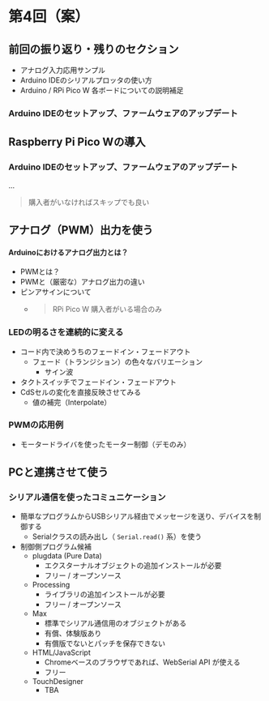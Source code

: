 # 第4回（案） 


## 前回の振り返り・残りのセクション

- アナログ入力応用サンプル
- Arduino IDEのシリアルプロッタの使い方
- Arduino / RPi Pico W 各ボードについての説明補足


### Arduino IDEのセットアップ、ファームウェアのアップデート

## Raspberry Pi Pico Wの導入

### Arduino IDEのセットアップ、ファームウェアのアップデート

...

> 購入者がいなければスキップでも良い

## アナログ（PWM）出力を使う

#### Arduinoにおけるアナログ出力とは？

- PWMとは？
- PWMと（厳密な）アナログ出力の違い
- ピンアサインについて
  - > RPi Pico W 購入者がいる場合のみ

### LEDの明るさを連続的に変える

- コード内で決めうちのフェードイン・フェードアウト
  - フェード（トランジション）の色々なバリエーション
    - サイン波
- タクトスイッチでフェードイン・フェードアウト
- CdSセルの変化を直接反映させてみる
  - 値の補完（Interpolate）

### PWMの応用例
  - モータードライバを使ったモーター制御（デモのみ）

## PCと連携させて使う

### シリアル通信を使ったコミュニケーション

- 簡単なプログラムからUSBシリアル経由でメッセージを送り、デバイスを制御する
  - Serialクラスの読み出し（ ```Serial.read()``` 系）を使う
- 制御側プログラム候補
  - plugdata (Pure Data)
    - エクスターナルオブジェクトの追加インストールが必要
    - フリー / オープンソース
  - Processing
    - ライブラリの追加インストールが必要
    - フリー / オープンソース
  - Max
    - 標準でシリアル通信用のオブジェクトがある
    - 有償、体験版あり
    - 有償版でないとパッチを保存できない
  - HTML/JavaScript
    - Chromeベースのブラウザであれば、WebSerial API が使える
    - フリー
  - TouchDesigner
    - TBA
  
